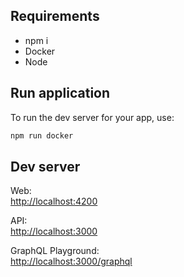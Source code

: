 ## Requirements

- npm i
- Docker
- Node

## Run application

To run the dev server for your app, use:

```sh
npm run docker
```

## Dev server

Web:  
[http://localhost:4200](http://localhost:4200)

API:  
[http://localhost:3000](http://localhost:3000)

GraphQL Playground:  
[http://localhost:3000/graphql](http://localhost:3000/graphql)

